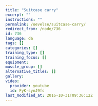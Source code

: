 ```yaml
---
title: "Suitcase carry"
excerpt: ""
instructions: ""
permalink: /oevelse/suitcase-carry/
redirect_from: /node/736
id: 736
language: da
tags: []
categories: []
training_type: [] 
training_focus: []
equipment:
muscle_group: []
alternative_titles: []
gallery:
video:
  provider: youtube
  id: FyK-synJ9fs
last_modified_at: 2016-10-31T09:36:12Z
---
```

